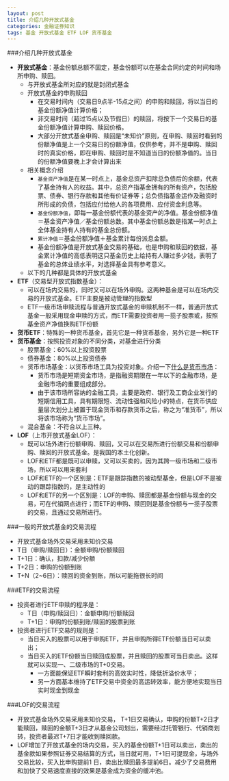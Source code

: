 ```yaml
---
layout: post
title: 介绍几种开放式基金
categories: 金融证券知识
tags: 基金 开放式基金 ETF LOF 货币基金
---
```


###介绍几种开放式基金

* **开放式基金**：基金份额总额不固定，基金份额可以在基金合同约定的时间和场所申购、赎回。
    * 与开放式基金所对应的就是封闭式基金
    * 开放式基金的申购赎回
        * 在交易时间内（交易日9点半-15点之间）的申购和赎回，将以当日的基金份额净值计算价格；
        * 非交易时间（超过15点以及节假日）的赎回，将按下一个交易日的基金份额净值计算申购、赎回价格。
        * 大部分开放式基金申购、赎回是“未知价”原则，在申购、赎回时看到的份额净值是上一个交易日的份额净值，仅供参考，并不是申购、赎回时的真实价格，即在申购、赎回时是不知道当日的份额净值的。当日的份额净值要晚上才会计算出来
    * 相关概念介绍
        * `基金资产净值`是在某一时点上，基金总资产扣除总负债后的余额，代表了基金持有人的权益。其中，总资产指基金拥有的所有资产，包括股票、债券、银行存款和其他有价证券等；总负债指基金运作及融资时所形成的负债，包括应付给他人的各项费用、应付资金利息等。
        * `基金份额净值`，即每一基金份额代表的基金资产的净值。基金份额净值＝基金资产净值／基金份额总数。其中基金份额总数是指某一时点上全体基金持有人持有的基金总份额。
        * `累计净值`＝基金份额净值＋基金累计每份派息金额。
        * 基金份额净值是开放式基金交易的基础，也是申购和赎回的依据，基金累计净值的高低表明这只基金历史上给持有人赚过多少钱，表明了基金的总体业绩水平，对选择基金具有参考意义。 
    * 以下的几种都是具体的开放式基金
* **ETF**（交易型开放式指数基金）：
    * 可以在场内交易的，同时又可以在场外申购。这两种基金是可以在场内交易的开放式基金。ETF主要是被动管理的指数型
    * ETF一级市场申赎流程与普通开放式基金的申赎机制不一样，普通开放式基金一般采用现金申赎的方式，而ETF需要投资者用一揽子股票或，按照基金资产净值换购ETF份额
* **货币ETF**：特殊的一种货币基金，首先它是一种货币基金，另外它是一种ETF
* **货币基金**：按照投资对象的不同分类，对基金进行分类
    * 股票基金：60%以上投资股票
    * 债券基金：80%以上投资债券
    * 货币市场基金：以货币市场工具为投资对象。介绍一下[什么是货币市场](http://wiki.mbalib.com/wiki/%E8%B4%A7%E5%B8%81%E5%B8%82%E5%9C%BA)：
        * 货币市场是短期资金市场，是指融资期限在一年以下的金融市场，是金融市场的重要组成部分。
        * 由于该市场所容纳的金融工具，主要是政府、银行及工商企业发行的短期信用工具，具有期限短、流动性强和风险小的特点，在货币供应量层次划分上被置于现金货币和存款货币之后，称之为“准货币”，所以将该市场称为“货币市场”。 
    * 混合基金：不符合以上三种。
* **LOF**（上市开放式基金LOF）：
    * 既可以场外进行份额申购、赎回，又可以在交易所进行份额交易和份额申购、赎回的开放式基金。是我国的本土化创新。
    * LOF和ETF都是既可以申赎，又可以买卖的，因为其跨一级市场和二级市场，所以可以用来套利
    * LOF和ETF的一个区别是：ETF是跟踪指数的被动型基金，但是LOF不是被动的跟踪指数的，是主动性的
    * LOF和ETF的另一个区别是：LOF的申购、赎回都是基金份额与现金的交易，可在代销网点进行；而ETF的申购、赎回则是基金份额与一揽子股票的交易，且通过交易所进行。

###一般的开放式基金的交易流程

* 开放式基金场外交易采用未知价交易
* T日（申购/赎回日）：金额申购/份额赎回
* T+1日：确认，扣款/减少份额
* T+2日：申购的份额到账
* T+N（2~6日）：赎回的资金到账，所以可能拖很长时间

###ETF的交易流程

* 投资者进行ETF申赎的程序是：
    * T日（申购/赎回日）：金额申购/份额赎回
    * T+1日：申购的份额到账/赎回的股票到账
* 投资者进行ETF交易的规则是：
    * 当日买入的股票可以用于申购ETF，并且申购所得ETF份额当日可以卖出；
    * 当日买入的ETF份额当日赎回成股票，并且赎回的股票可当日卖出。这样就可以实现一、二级市场的T+0交易。
        * 一方面能保证ETF瞬时套利的高效实时性，降低折溢价水平；
        * 另一方面基本维持了ETF交易中资金的高运转效率，能方便地实现当日实时现金到现金

###LOF的交易流程

* 开放式基金场外交易采用未知价交易， T+1日交易确认，申购的份额T+2日才能赎回，赎回的金额T+3日才从基金公司划出，需要经过托管银行、代销商划转，投资者最迟T+7日才能收到赎回款。
* LOF增加了开放式基金的场内交易，买入的基金份额T+1日可以卖出，卖出的基金款如果参照证券交易结算的方式，当日就可用，T+1日可提现金，与场外交易比较，买入比申购提前1 日，卖出比赎回最多提前6日。减少了交易费用和加快了交易速度直接的效果是基金成为资金的缓冲池。
